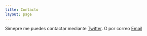 ```yaml
---
title: Contacto
layout: page
---
```


Simepre me puedes contactar mediante [Twitter](https://twitter.com/toomas_ps).
O por correo [Email](mailto:tomas_ps@onmail.com)


